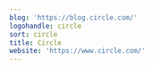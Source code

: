 ```yaml
---
blog: 'https://blog.circle.com/'
logohandle: circle
sort: circle
title: Circle
website: 'https://www.circle.com/'
---
```

